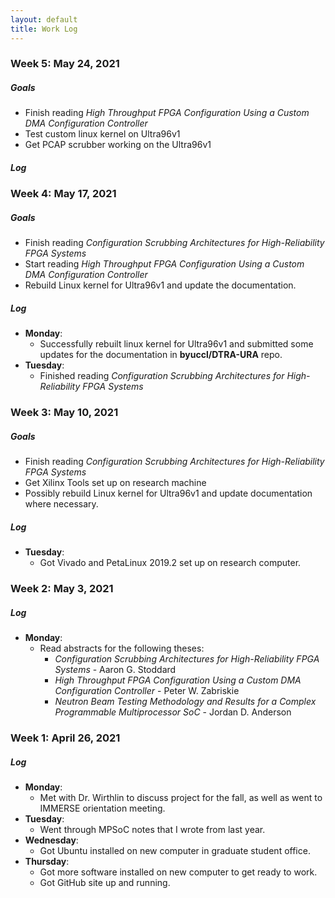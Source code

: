 ```yaml
---
layout: default
title: Work Log
---
```

<h3 class="collapsible">Week 5: May 24, 2021</h3>
<div class="content">
  <h5 class="collapsible">Goals</h5>
  <div class="sub-content">
  <ul>
    <li>Finish reading <em>High Throughput FPGA Configuration Using a Custom DMA Configuration Controller</em></li>
    <li>Test custom linux kernel on Ultra96v1</li>
    <li>Get PCAP scrubber working on the Ultra96v1</li>
  </ul>
  </div>
  <h5 class="collapsible">Log</h5>
  <div class="sub-content">
    <ul>
    </ul>
  </div>
</div>

<h3 class="collapsible">Week 4: May 17, 2021</h3>
<div class="content">
  <h5 class="collapsible">Goals</h5>
  <div class="sub-content">
  <ul>
    <li>Finish reading <em>Configuration Scrubbing Architectures for High-Reliability FPGA Systems</em></li>
    <li>Start reading <em>High Throughput FPGA Configuration Using a Custom DMA Configuration Controller</em></li>
    <li>Rebuild Linux kernel for Ultra96v1 and update the documentation.</li>
  </ul>
  </div>
  <h5 class="collapsible">Log</h5>
  <div class="sub-content">
    <ul>
      <li><strong>Monday</strong>:
        <ul>
          <li>Successfully rebuilt linux kernel for Ultra96v1 and submitted some updates for the documentation in <strong>byuccl/DTRA-URA</strong> repo.</li>
        </ul>
      </li>
      <li><strong>Tuesday</strong>:
        <ul>
          <li>Finished reading <em>Configuration Scrubbing Architectures for High-Reliability FPGA Systems</em></li>
        </ul>
      </li>
    </ul>
  </div>
</div>

<h3 class="collapsible">Week 3: May 10, 2021</h3>
<div class="content">
  <h5 class="collapsible">Goals</h5>
  <div class="sub-content">
    <ul>
      <li>Finish reading <em>Configuration Scrubbing Architectures for High-Reliability FPGA Systems</em></li>
      <li>Get Xilinx Tools set up on research machine</li>
      <li>Possibly rebuild Linux kernel for Ultra96v1 and update documentation where necessary.</li>
    </ul>
  </div>
  <h5 class="collapsible">Log</h5>
  <div class="sub-content">
    <ul>
      <li><strong>Tuesday</strong>:
        <ul>
          <li>Got Vivado and PetaLinux 2019.2 set up on research computer.</li>
        </ul>
      </li>
    </ul>
  </div>
</div>

<h3 class="collapsible">Week 2: May 3, 2021</h3>
<div class="content">
  <h5 class="collapsible">Log</h5>
  <div class="sub-content">
    <ul>
      <li><strong>Monday</strong>:
        <ul>
          <li>Read abstracts for the following theses:
            <ul>
              <li><em>Configuration Scrubbing Architectures for High-Reliability FPGA Systems</em> - Aaron G. Stoddard</li>
              <li><em>High Throughput FPGA Configuration Using a Custom DMA Configuration Controller</em> - Peter W. Zabriskie</li>
              <li><em>Neutron Beam Testing Methodology and Results for a Complex Programmable Multiprocessor SoC</em> - Jordan D. Anderson</li>
            </ul>
          </li>
        </ul>
      </li>
    </ul>
  </div>
</div>

<h3 class="collapsible">Week 1: April 26, 2021</h3>
<div class="content">
  <h5 class="collapsible">Log</h5>
  <div class="sub-content">
    <ul>
      <li><strong>Monday</strong>:
        <ul>
          <li>Met with Dr. Wirthlin to discuss project for the fall, as well as went to IMMERSE orientation meeting.</li>
        </ul>
      </li>
      <li><strong>Tuesday</strong>:
        <ul>
          <li>Went through MPSoC notes that I wrote from last year.</li>
        </ul>
      </li>
      <li><strong>Wednesday</strong>:
        <ul>
          <li>Got Ubuntu installed on new computer in graduate student office.</li>
        </ul>
      </li>
      <li><strong>Thursday</strong>:
        <ul>
          <li>Got more software installed on new computer to get ready to work.</li>
          <li>Got GitHub site up and running.</li>
        </ul>
      </li>
    </ul>
  </div>
</div>

<script>
    let coll = document.getElementsByClassName("collapsible");
    let i;
    for (i = 0; i < coll.length; i++) {
        coll[i].addEventListener("click", (e) => {
            e.target.classList.toggle("active");
            let content = e.target.nextElementSibling;
            if (content.style.maxHeight) {
                content.style.maxHeight = null;
            }
            else {
                content.style.maxHeight = "500px";
            }
        });
    }
</script>

